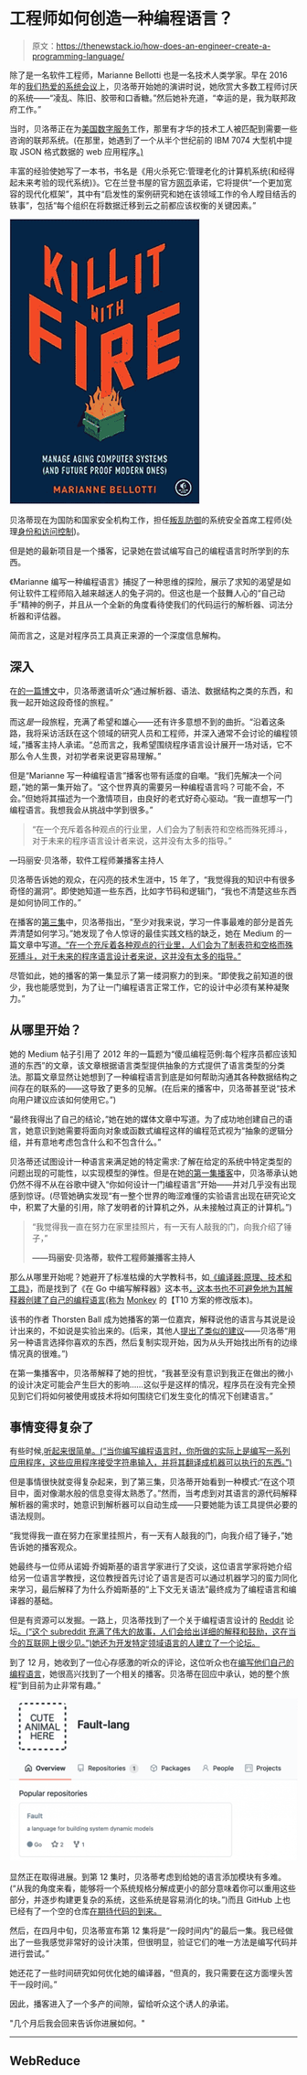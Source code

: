 # 工程师如何创造一种编程语言？

> 原文：<https://thenewstack.io/how-does-an-engineer-create-a-programming-language/>

除了是一名软件工程师，Marianne Bellotti 也是一名技术人类学家。早在 2016 年的[我们热爱的系统会议](https://thenewstack.io/systems-we-love/)上，贝洛蒂开始她的演讲时说，她欣赏大多数工程师讨厌的系统——“凌乱、陈旧、胶带和口香糖。”然后她补充道，“幸运的是，我为联邦政府工作。”

当时，贝洛蒂正在为[美国数字服务](https://www.usds.gov/)工作，那里有才华的技术工人被匹配到需要一些咨询的联邦系统。(在那里，她遇到了一个从半个世纪前的 IBM 7074 大型机中提取 JSON 格式数据的 web 应用程序[。)](https://thenewstack.io/happens-use-java-1960-ibm-mainframe/)

丰富的经验使她写了一本书，书名是《用火杀死它:管理老化的计算机系统(和经得起未来考验的现代系统)》。它在兰登书屋的官方[网页](https://www.penguinrandomhouseaudio.com/book/690821/kill-it-with-fire/)承诺，它将提供“一个更加宽容的现代化框架”，其中有“启发性的案例研究和她在该领域工作的令人瞠目结舌的轶事”，包括“每个组织在将数据迁移到云之前都应该权衡的关键因素。”

![Kill it With Fire by Marianne Bellotti - book cover ](img/9d7e52d27864586d613891646c124921.png)

贝洛蒂现在为国防和国家安全机构工作，担任[叛乱防御](https://rebelliondefense.com/)的系统安全首席工程师(处理[身份和访问控制](https://medium.com/rebellion-defense/identity-digital-redactions-and-international-alliances-83ba39c86779))。

但是她的最新项目是一个播客，记录她在尝试编写自己的编程语言时所学到的东西。

《Marianne 编写一种编程语言》捕捉了一种思维的探险，展示了求知的渴望是如何让软件工程师陷入越来越迷人的兔子洞的。但这也是一个鼓舞人心的“自己动手”精神的例子，并且从一个全新的角度看待使我们的代码运行的解析器、词法分析器和评估器。

简而言之，这是对程序员工具真正来源的一个深度信息解构。

## 深入

在[的一篇博文](https://bellmar.medium.com/marianne-writes-a-programming-language-8fff3e09f3e)中，贝洛蒂邀请听众“通过解析器、语法、数据结构之类的东西，和我一起开始这段奇怪的旅程。”

而这*是*一段旅程，充满了希望和雄心——还有许多意想不到的曲折。“沿着这条路，我将采访活跃在这个领域的研究人员和工程师，并深入通常不会讨论的编程领域，”播客主持人承诺。“总而言之，我希望围绕程序语言设计展开一场对话，它不那么令人生畏，对初学者来说更容易理解。”

但是“Marianne 写一种编程语言”播客也带有适度的自嘲。“我们先解决一个问题，”她的第一集开始了。“这个世界真的需要另一种编程语言吗？可能不会，不会。”但她将其描述为一个激情项目，由良好的老式好奇心驱动。“我一直想写一门编程语言。我想我会从挑战中学到很多。”

> “在一个充斥着各种观点的行业里，人们会为了制表符和空格而殊死搏斗，对于未来的程序语言设计者来说，这并没有太多的指导。”

—玛丽安·贝洛蒂，软件工程师兼播客主持人

贝洛蒂告诉她的观众，在闪亮的技术生涯中，15 年了，“我觉得我的知识中有很多奇怪的漏洞”。即使她知道一些东西，比如字节码和逻辑门，“我也不清楚这些东西是如何协同工作的。”

在播客的[第三集](https://dev.to/bellmar/writing-a-bnf-grammar-featuring-prof-jeff-heinz-1cf0)中，贝洛蒂指出，“至少对我来说，学习一件事最难的部分是首先弄清楚如何学习。”她发现了令人惊讶的最佳实践文档的缺乏，她在 Medium 的一篇文章中写道[。“在一个充斥着各种观点的行业里，人们会为了制表符和空格而殊死搏斗，对于未来的程序语言设计者来说，这并没有太多的指导。”](https://bellmar.medium.com/programming-paradigms-as-language-destiny-f533607d5024)

尽管如此，她的播客的第一集显示了第一缕洞察力的到来。“即使我之前知道的很少，我也能感觉到，为了让一门编程语言正常工作，它的设计中必须有某种凝聚力。”

## 从哪里开始？

她的 Medium 帖子引用了 2012 年的一篇题为“傻瓜编程范例:每个程序员都应该知道的东西”的文章，该文章根据语言类型提供抽象的方式提供了语言类型的分类法。那篇文章显然让她想到了一种编程语言到底是如何帮助沟通其各种数据结构之间存在的联系的——这导致了更多的见解。(在后来的播客中，贝洛蒂甚至说“技术向用户建议应该如何使用它。”)

“最终我得出了自己的结论，”她在她的媒体文章中写道。为了成功地创建自己的语言，她意识到她需要将面向对象或函数式编程这样的编程范式视为“抽象的逻辑分组，并有意地考虑包含什么和不包含什么。”

贝洛蒂还试图设计一种语言来满足她的特定需求:了解在给定的系统中特定类型的问题出现的可能性，以实现模型的弹性。但是在她[的第一集播客](https://dev.to/bellmar/no-one-just-designs-a-programming-language-featuring-thorsten-ball-3a1o)中，贝洛蒂承认她仍然不得不从在谷歌中键入“你如何设计一门编程语言”开始——并对几乎没有出现感到惊讶。(尽管她确实发现“有一整个世界的晦涩难懂的实验语言出现在研究论文中，积累了大量的引用，除了发明者的计算机之外，从未接触过真正的计算机。”)

> “我觉得我一直在努力在家里挂照片，有一天有人敲我的门，向我介绍了锤子，”
> 
> **——玛丽安·贝洛蒂，软件工程师兼播客主持人**

那么从哪里开始呢？她避开了标准枯燥的大学教科书，如[《编译器:原理、技术和工具》](https://en.wikipedia.org/wiki/Compilers:_Principles,_Techniques,_and_Tools)，而是找到了《在 Go 中编写解释器》这本书[，这本书也不可避免地为其解释器创建了自己的编程语言(称为](https://interpreterbook.com/) [Monkey](https://monkeylang.org/) 的【T10 方案的修改版本)。

该书的作者 Thorsten Ball 成为她播客的第一位嘉宾，解释说他的语言与其说是设计出来的，不如说是实验出来的。(后来，其他人[提出了类似的建议](https://dev.to/bellmar/programs-split-over-multiple-files-featuring-troels-henriksen-35pl)——贝洛蒂“用另一种语言选择你喜欢的东西，然后复制实现开始，因为从头开始找出所有的边缘情况真的很难。”)

在第一集播客中，贝洛蒂解释了她的担忧，“我甚至没有意识到我正在做出的微小的设计决定可能会产生巨大的影响……这似乎是这样的情况，程序员在没有完全预见到它们将如何被使用或技术将如何围绕它们发生变化的情况下创建语言。”

## 事情变得复杂了

有些时候,[听起来很简单。(“当你编写编程语言时，你所做的实际上是编写一系列应用程序，这些应用程序接受字符串输入，并将其翻译成机器可以执行的东西。”)](https://dev.to/bellmar/writing-a-bnf-grammar-featuring-prof-jeff-heinz-1cf0)

但是事情很快就变得复杂起来，到了第三集，贝洛蒂开始看到一种模式:“在这个项目中，面对像潮水般的信息变得太熟悉了。”然而，当考虑到对其语言的源代码解释解析器的需求时，她意识到解析器可以自动生成——只要她能为该工具提供必要的语法规则。

“我觉得我一直在努力在家里挂照片，有一天有人敲我的门，向我介绍了锤子，”她告诉她的播客观众。

她最终与一位师从诺姆·乔姆斯基的语言学家进行了交谈，这位语言学家将她介绍给另一位语言学教授，这位教授首先讨论了语言是否可以通过机器学习的蛮力同化来学习，最后解释了为什么乔姆斯基的“上下文无关语法”最终成为了编程语言和编译器的基础。

但是有资源可以发掘。一路上，贝洛蒂找到了一个关于编程语言设计的 [Reddit](https://www.reddit.com/) 论坛[。(“这个 subreddit 充满了伟大的故事，人们会给出详细的解释和鼓励，这在当今的互联网上很少见。”)她还为开发特定领域语言的人建立了一个论坛。](https://www.reddit.com/r/ProgrammingLanguages/)

到了 12 月，她收到了一位心存感激的听众的评论，这位听众也在[编写他们自己的编程语言](https://dev.to/faraazahmad/comment/18iog)，她很高兴找到了一个相关的播客。贝洛蒂在回应中承认，她的整个旅程“到目前为止非常有趣。”

![](img/8cff62f66e844643649ff55f1d154d2a.png)

显然正在取得进展。到第 12 集时，贝洛蒂考虑到给她的语言添加模块有多难。(“从我的角度来看，能够将一个系统规格分解成更小的部分意味着你可以重用这些部分，并逐步构建更复杂的系统，这些系统是容易消化的块。”)而且 GitHub 上也已经有了一个空的仓库[在期待代码的到来。](https://github.com/Fault-lang)

然后，在四月中旬，贝洛蒂宣布第 12 集将是“一段时间内”的最后一集。我已经做出了一些我感觉非常好的设计决策，但很明显，验证它们的唯一方法是编写代码并进行尝试。”

她还花了一些时间研究如何优化她的编译器，“但真的，我只需要在这方面埋头苦干一段时间。”

因此，播客进入了一个多产的间隙，留给听众这个诱人的承诺。

"几个月后我会回来告诉你进展如何。"

* * *

## WebReduce

<svg xmlns:xlink="http://www.w3.org/1999/xlink" viewBox="0 0 68 31" version="1.1"><title>Group</title> <desc>Created with Sketch.</desc></svg>